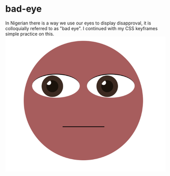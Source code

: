 # bad-eye
In Nigerian there is a way we use our eyes to display disapproval, it is colloquially referred to as "bad eye". I continued with my CSS keyframes simple practice on this.
![](bad-eye.png)
